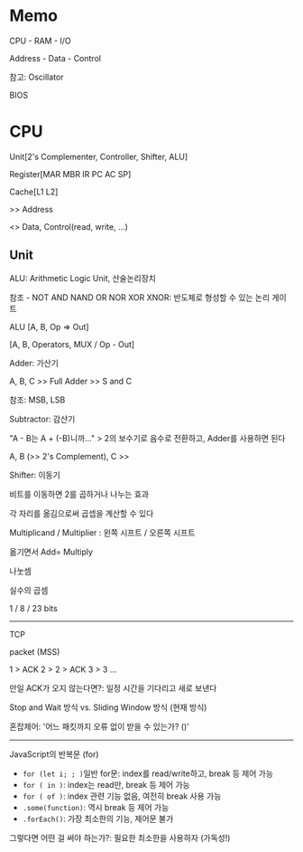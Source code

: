 # Memo

CPU - RAM - I/O

Address - Data - Control

참고: Oscillator

BIOS



# CPU

Unit[2's Complementer, Controller, Shifter, ALU]

Register[MAR MBR IR PC AC SP]

Cache[L1 L2]

\>> Address

<> Data, Control(read, write, ...)



## Unit

ALU: Arithmetic Logic Unit, 산술논리장치

참조 - NOT AND NAND OR NOR XOR XNOR: 반도체로 형성할 수 있는 논리 게이트

ALU [A, B, Op => Out]

[A, B, Operators, MUX / Op - Out]

Adder: 가산기

A, B, C >> Full Adder >> S and C

참조: MSB, LSB



Subtractor: 감산기

"A - B는 A + (-B)니까..." > 2의 보수기로 음수로 전환하고, Adder를 사용하면 된다

A, B (>> 2's Complement), C >> 



Shifter: 이동기

비트를 이동하면 2를 곱하거나 나누는 효과

각 자리를 옮김으로써 곱셉을 계산할 수 있다

Multiplicand / Multiplier : 왼쪽 시프트 / 오른쪽 시프트

옮기면서 Add= Multiply



나눗셈



실수의 곱셈

1 / 8 / 23 bits



----

TCP

packet (MSS)

1 > ACK 2 > 2 > ACK 3 > 3 ... 

만일 ACK가 오지 않는다면?: 일정 시간을 기다리고 새로 보낸다

Stop and Wait 방식 vs. Sliding Window 방식 (현재 방식)



혼잡제어: '어느 패킷까지 오류 없이 받을 수 있는가? ()'



----

JavaScript의 반복문 (for)

* `for (let i; ; )`일반 for문: index를 read/write하고, break 등 제어 가능
* `for ( in )`:  index는 read만, break 등 제어 가능
* `for ( of )`: index 관련 기능 없음, 여전히 break 사용 가능
* `.some(function)`: 역시 break 등 제어 가능
* `.forEach()`: 가장 최소한의 기능, 제어문 불가

그렇다면 어떤 걸 써야 하는가?: 필요한 최소한을 사용하자 (가독성!)

